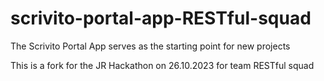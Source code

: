 # scrivito-portal-app-RESTful-squad
The Scrivito Portal App serves as the starting point for new projects

This is a fork for the JR Hackathon on 26.10.2023 for team RESTful squad
